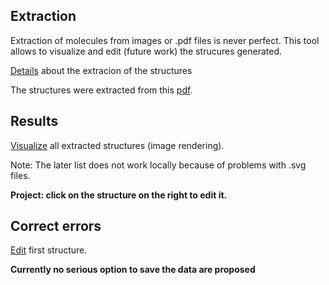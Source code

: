 ## Extraction 
Extraction of molecules from images or .pdf files is never perfect. This tool allows to visualize and edit (future work) the strucures generated.

[Details](generation) about the extracion of the structures

The structures were extracted from this [pdf](unige_5398_attachment01.pdf).
## Results 
[Visualize](index2.html) all extracted structures (image rendering).

Note: The later list does not work locally because of problems with .svg files.

**Project: click on the structure on the right to edit it.**

## Correct errors 

[Edit](index3.html) first structure.

**Currently no serious option to save the data are proposed**


